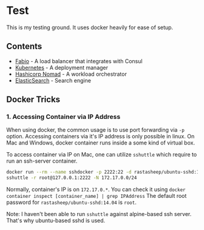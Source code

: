# Test

This is my testing ground.
It uses docker heavily for ease of setup.

## Contents

- [Fabio](/fabio) - A load balancer that integrates with Consul
- [Kubernetes](/kubernetes) - A deployment manager
- [Hashicorp Nomad](/nomad) - A workload orchestrator
- [ElasticSearch](/elasticsearch) - Search engine

## Docker Tricks

### 1. Accessing Container via IP Address

When using docker, the common usage is to use port forwarding via `-p` option.
Accessing containers via it's IP address is only possible in linux.
On Mac and Windows, docker container runs inside a some kind of virtual box.

To access container via IP on Mac, one can utilize `sshuttle` which require
to run an ssh-server container.

``` bash
docker run --rm --name sshdocker -p 2222:22 -d rastasheep/ubuntu-sshd:14.04
sshuttle -r root@127.0.0.1:2222 -N 172.17.0.0/24
```

Normally, container's IP is on `172.17.0.*`.
You can check it using `docker container inspect [container_name] | grep IPAddress`
The default root password for `rastasheep/ubuntu-sshd:14.04` is `root`.

Note:  I haven't been able to run `sshuttle` against alpine-based ssh server. That's why ubuntu-based sshd is used. 
